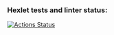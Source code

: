 ### Hexlet tests and linter status:
[![Actions Status](https://github.com/f4hr/frontend-project-lvl3/workflows/hexlet-check/badge.svg)](https://github.com/f4hr/frontend-project-lvl3/actions)
